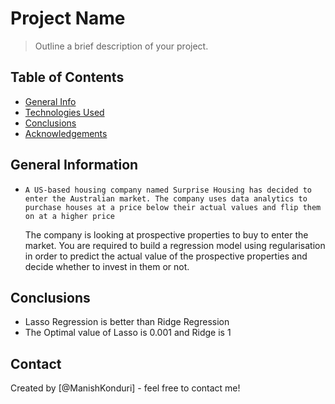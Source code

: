 # Project Name
> Outline a brief description of your project.


## Table of Contents
* [General Info](#general-information)
* [Technologies Used](#technologies-used)
* [Conclusions](#conclusions)
* [Acknowledgements](#acknowledgements)

<!-- You can include any other section that is pertinent to your problem -->

## General Information
-     A US-based housing company named Surprise Housing has decided to enter the Australian market. The company uses data analytics to purchase houses at a price below their actual values and flip them on at a higher price

    The company is looking at prospective properties to buy to enter the market. You are required to build a regression model using regularisation in order to predict the actual value of the prospective properties and decide whether to invest in them or not.

<!-- You don't have to answer all the questions - just the ones relevant to your project. -->

## Conclusions
- Lasso Regression is better than Ridge Regression
- The Optimal value of Lasso is 0.001 and Ridge is 1

<!-- You don't have to answer all the questions - just the ones relevant to your project. -->





## Contact
Created by [@ManishKonduri] - feel free to contact me!


<!-- Optional -->
<!-- ## License -->
<!-- This project is open source and available under the [... License](). -->

<!-- You don't have to include all sections - just the one's relevant to your project -->